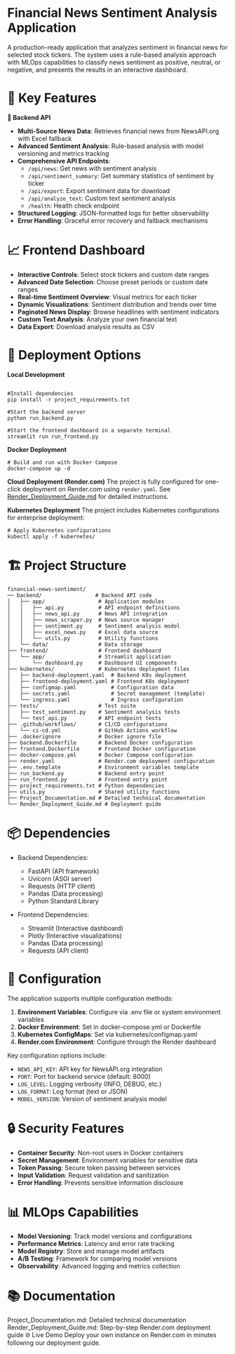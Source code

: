 # Financial News Sentiment Analysis Application
A production-ready application that analyzes sentiment in financial news for selected stock tickers. The system uses a rule-based analysis approach with MLOps capabilities to classify news sentiment as positive, neutral, or negative, and presents the results in an interactive dashboard.

# 🧠 Key Features
**🔄 Backend API**
- **Multi-Source News Data**: Retrieves financial news from NewsAPI.org with Excel fallback
- **Advanced Sentiment Analysis**: Rule-based analysis with model versioning and metrics tracking
- **Comprehensive API Endpoints**:
  - `/api/news`: Get news with sentiment analysis
  - `/api/sentiment_summary`: Get summary statistics of sentiment by ticker
  - `/api/export`: Export sentiment data for download
  - `/api/analyze_text`: Custom text sentiment analysis
  - `/health`: Health check endpoint
- **Structured Logging**: JSON-formatted logs for better observability
- **Error Handling**: Graceful error recovery and fallback mechanisms
# 📈 Frontend Dashboard
- **Interactive Controls**: Select stock tickers and custom date ranges
- **Advanced Date Selection**: Choose preset periods or custom date ranges
- **Real-time Sentiment Overview**: Visual metrics for each ticker
- **Dynamic Visualizations**: Sentiment distribution and trends over time
- **Paginated News Display**: Browse headlines with sentiment indicators
- **Custom Text Analysis**: Analyze your own financial text
- **Data Export**: Download analysis results as CSV
# 🚀 Deployment Options
**Local Development**

```

#Install dependencies
pip install -r project_requirements.txt

#Start the backend server
python run_backend.py

#Start the frontend dashboard in a separate terminal
streamlit run run_frontend.py

 ```


**Docker Deployment**
```
# Build and run with Docker Compose
docker-compose up -d
```
**Cloud Deployment (Render.com)**
The project is fully configured for one-click deployment on Render.com using `render.yaml`. See <a href="https://github.com/sahel498/Financial-News-Sentiment-Analysis/blob/main/Render_Deployment_Guide.md">Render_Deployment_Guide.md</a>
for detailed instructions.

**Kubernetes Deployment**
The project includes Kubernetes configurations for enterprise deployment:

```
# Apply Kubernetes configurations
kubectl apply -f kubernetes/
```
# 🏗️ Project Structure
```
financial-news-sentiment/
── backend/                 # Backend API code
│   ├── app/                 # Application modules
│   │   ├── api.py           # API endpoint definitions
│   │   ├── news_api.py      # News API integration
│   │   ├── news_scraper.py  # News source manager
│   │   ├── sentiment.py     # Sentiment analysis model
│   │   ├── excel_news.py    # Excel data source
│   │   └── utils.py         # Utility functions
│   └── data/                # Data storage
├── frontend/                # Frontend dashboard
│   └── app/                 # Streamlit application
│       └── dashboard.py     # Dashboard UI components
├── kubernetes/              # Kubernetes deployment files
│   ├── backend-deployment.yaml  # Backend K8s deployment
│   ├── frontend-deployment.yaml # Frontend K8s deployment
│   ├── configmap.yaml           # Configuration data
│   ├── secrets.yaml             # Secret management (template)
│   └── ingress.yaml             # Ingress configuration
├── tests/                   # Test suite
│   ├── test_sentiment.py    # Sentiment analysis tests
│   └── test_api.py          # API endpoint tests
├── .github/workflows/       # CI/CD configurations
│   └── ci-cd.yml            # GitHub Actions workflow
├── .dockerignore            # Docker ignore file
├── backend.Dockerfile       # Backend Docker configuration
├── frontend.Dockerfile      # Frontend Docker configuration
├── docker-compose.yml       # Docker Compose configuration
├── render.yaml              # Render.com deployment configuration
├── .env.template            # Environment variables template
├── run_backend.py           # Backend entry point
├── run_frontend.py          # Frontend entry point
├── project_requirements.txt # Python dependencies
├── utils.py                 # Shared utility functions
├── Project_Documentation.md # Detailed technical documentation
└── Render_Deployment_Guide.md # Deployment guide
```
# 📦 Dependencies
- Backend Dependencies:

  - FastAPI (API framework)
  - Uvicorn (ASGI server)
  - Requests (HTTP client)
  - Pandas (Data processing)
  - Python Standard Library
    
- Frontend Dependencies:

  - Streamlit (Interactive dashboard)
  - Plotly (Interactive visualizations)
  - Pandas (Data processing)
  - Requests (API client)
# 🔧 Configuration
The application supports multiple configuration methods:

1. **Environment Variables**: Configure via .env file or system environment variables
2. **Docker Environment**: Set in docker-compose.yml or Dockerfile
3. **Kubernetes ConfigMaps**: Set via kubernetes/configmap.yaml
4. **Render.com Environment**: Configure through the Render dashboard

Key configuration options include:

 - `NEWS_API_KEY`: API key for NewsAPI.org integration
 - `PORT`: Port for backend service (default: 8000)
 - `LOG_LEVEL`: Logging verbosity (INFO, DEBUG, etc.)
 - `LOG_FORMAT`: Log format (text or JSON)
 - `MODEL_VERSION`: Version of sentiment analysis model
# 🔒 Security Features
 - **Container Security**: Non-root users in Docker containers
 - **Secret Management**: Environment variables for sensitive data
 - **Token Passing**: Secure token passing between services
 - **Input Validation**: Request validation and sanitization
 - **Error Handling**: Prevents sensitive information disclosure
# 📊 MLOps Capabilities
 - **Model Versioning**: Track model versions and configurations
 - **Performance Metrics**: Latency and error rate tracking
 - **Model Registry**: Store and manage model artifacts
 - **A/B Testing**: Framework for comparing model versions
 - **Observability**: Advanced logging and metrics collection
# 📚 Documentation
Project_Documentation.md: Detailed technical documentation
Render_Deployment_Guide.md: Step-by-step Render.com deployment guide
🌐 Live Demo
Deploy your own instance on Render.com in minutes following our deployment guide.
